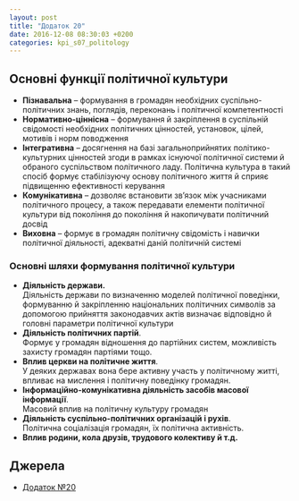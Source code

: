 ```yaml
---
layout: post
title: "Додаток 20"
date: 2016-12-08 08:30:03 +0200
categories: kpi_s07_politology
---
```


## Основні функції політичної культури

* **Пізнавальна** – формування в громадян необхідних суспільно-політичних знань, поглядів, переконань і політичної компетентності
* **Нормативно-ціннісна** – формування й закріплення в суспільній свідомості необхідних політичних цінностей, установок, цілей, мотивів і норм поводження
* **Інтегративна** – досягнення на базі загальноприйнятих політико-культурних цінностей згоди в рамках існуючої політичної системи й обраного суспільством політичного ладу. Політична культура в такий спосіб формує стабілізуючу основу політичного життя й сприяє підвищенню ефективності керування
* **Комунікативна** – дозволяє встановити зв’язок між учасниками політичного процесу, а також передавати елементи політичної культури від покоління до покоління й накопичувати політичний досвід
* **Виховна** – формує в громадян політичну свідомість і навички політичної діяльності, адекватні даній політичній системі


### Основні шляхи формування політичної культури

* **Діяльність держави.**<br>Діяльність держави по визначенню моделей політичної поведінки, формуванню й закріпленню національних політичних символів за допомогою прийняття законодавчих актів визначає відповідно й головні параметри політичної культури
* **Діяльність політичних партій**.<br>Формує у громадян відношення до партійних систем, можливість захисту громадян партіями тощо.
* **Вплив церкви на політичне життя**.<br>У деяких державах вона бере активну участь у політичному житті, впливає на мислення і політичну поведінку громадян.
* **Інформаційно-комунікативна діяльність засобів масової інформації**.<br>Масовий вплив на політичну культуру громадян
* **Діяльність суспільно-політичних організацій і рухів**.<br>Політична соціалізація громадян, їх політична активність.
* **Вплив родини, кола друзів, трудового колективу й т.д.**

## Джерела

   - [Додаток №20](https://pp.vk.me/c636020/v636020122/36dfc/Wj_Z9p9awEE.jpg)
